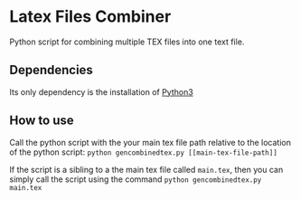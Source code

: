 # Latex Files Combiner

Python script for combining multiple TEX files into one text file.

## Dependencies

Its only dependency is the installation of [Python3](https://www.python.org/downloads/)

## How to use

Call the python script with the your main tex file path relative to the location of the python script:
`python gencombinedtex.py [[main-tex-file-path]]`

If the script is a sibling to a the main tex file called `main.tex`, then you can simply call the script using the command `python gencombinedtex.py main.tex`
